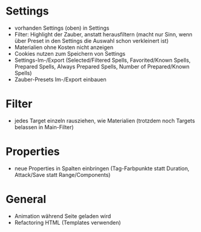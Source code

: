 # Settings
- vorhanden Settings (oben) in Settings
- Filter: Highlight der Zauber, anstatt herausfiltern (macht nur Sinn, wenn über Preset in den Settings die Auswahl schon verkleinert ist)
- Materialien ohne Kosten nicht anzeigen
- Cookies nutzen zum Speichern von Settings
- Settings-Im-/Export (Selected/Filtered Spells, Favorited/Known Spells, Prepared Spells, Always Prepared Spells, Number of Prepared/Known Spells)
- Zauber-Presets Im-/Export einbauen

# Filter
- jedes Target einzeln rausziehen, wie Materialien (trotzdem noch Targets belassen in Main-Filter)

# Properties
- neue Properties in Spalten einbringen (Tag-Farbpunkte statt Duration, Attack/Save statt Range/Components)

# General
- Animation während Seite geladen wird
- Refactoring HTML (Templates verwenden)
